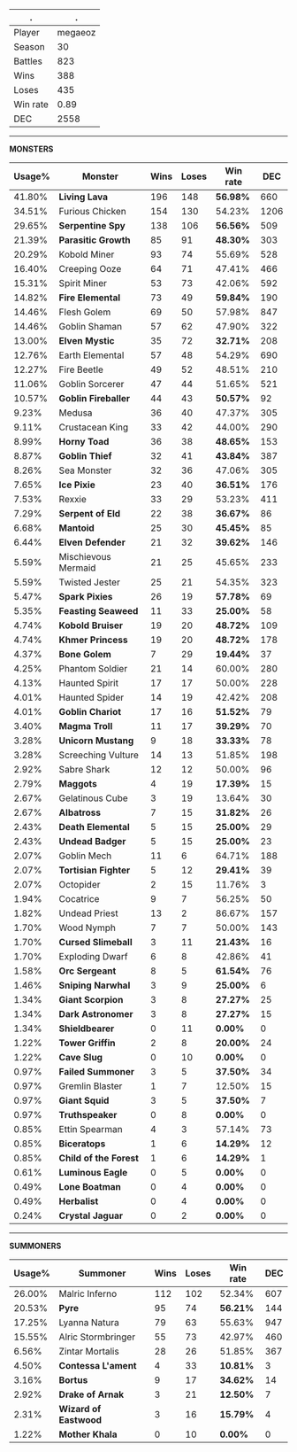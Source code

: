 .|.
|-|-
Player|megaeoz
Season|30
Battles|823
Wins|388
Loses|435
Win rate|0.89
DEC|2558

---
**MONSTERS**

Usage%|Monster|Wins|Loses|Win rate|DEC|
-|-|-|-|-|-|
41.80%|**Living Lava**|196|148|**56.98%**|660|
34.51%|Furious Chicken|154|130|54.23%|1206|
29.65%|**Serpentine Spy**|138|106|**56.56%**|509|
21.39%|**Parasitic Growth**|85|91|**48.30%**|303|
20.29%|Kobold Miner|93|74|55.69%|528|
16.40%|Creeping Ooze|64|71|47.41%|466|
15.31%|Spirit Miner|53|73|42.06%|592|
14.82%|**Fire Elemental**|73|49|**59.84%**|190|
14.46%|Flesh Golem|69|50|57.98%|847|
14.46%|Goblin Shaman|57|62|47.90%|322|
13.00%|**Elven Mystic**|35|72|**32.71%**|208|
12.76%|Earth Elemental|57|48|54.29%|690|
12.27%|Fire Beetle|49|52|48.51%|210|
11.06%|Goblin Sorcerer|47|44|51.65%|521|
10.57%|**Goblin Fireballer**|44|43|**50.57%**|92|
9.23%|Medusa|36|40|47.37%|305|
9.11%|Crustacean King|33|42|44.00%|290|
8.99%|**Horny Toad**|36|38|**48.65%**|153|
8.87%|**Goblin Thief**|32|41|**43.84%**|387|
8.26%|Sea Monster|32|36|47.06%|305|
7.65%|**Ice Pixie**|23|40|**36.51%**|176|
7.53%|Rexxie|33|29|53.23%|411|
7.29%|**Serpent of Eld**|22|38|**36.67%**|86|
6.68%|**Mantoid**|25|30|**45.45%**|85|
6.44%|**Elven Defender**|21|32|**39.62%**|146|
5.59%|Mischievous Mermaid|21|25|45.65%|233|
5.59%|Twisted Jester|25|21|54.35%|323|
5.47%|**Spark Pixies**|26|19|**57.78%**|69|
5.35%|**Feasting Seaweed**|11|33|**25.00%**|58|
4.74%|**Kobold Bruiser**|19|20|**48.72%**|109|
4.74%|**Khmer Princess**|19|20|**48.72%**|178|
4.37%|**Bone Golem**|7|29|**19.44%**|37|
4.25%|Phantom Soldier|21|14|60.00%|280|
4.13%|Haunted Spirit|17|17|50.00%|228|
4.01%|Haunted Spider|14|19|42.42%|208|
4.01%|**Goblin Chariot**|17|16|**51.52%**|79|
3.40%|**Magma Troll**|11|17|**39.29%**|70|
3.28%|**Unicorn Mustang**|9|18|**33.33%**|78|
3.28%|Screeching Vulture|14|13|51.85%|198|
2.92%|Sabre Shark|12|12|50.00%|96|
2.79%|**Maggots**|4|19|**17.39%**|15|
2.67%|Gelatinous Cube|3|19|13.64%|30|
2.67%|**Albatross**|7|15|**31.82%**|26|
2.43%|**Death Elemental**|5|15|**25.00%**|29|
2.43%|**Undead Badger**|5|15|**25.00%**|23|
2.07%|Goblin Mech|11|6|64.71%|188|
2.07%|**Tortisian Fighter**|5|12|**29.41%**|39|
2.07%|Octopider|2|15|11.76%|3|
1.94%|Cocatrice|9|7|56.25%|50|
1.82%|Undead Priest|13|2|86.67%|157|
1.70%|Wood Nymph|7|7|50.00%|143|
1.70%|**Cursed Slimeball**|3|11|**21.43%**|16|
1.70%|Exploding Dwarf|6|8|42.86%|41|
1.58%|**Orc Sergeant**|8|5|**61.54%**|76|
1.46%|**Sniping Narwhal**|3|9|**25.00%**|6|
1.34%|**Giant Scorpion**|3|8|**27.27%**|25|
1.34%|**Dark Astronomer**|3|8|**27.27%**|15|
1.34%|**Shieldbearer**|0|11|**0.00%**|0|
1.22%|**Tower Griffin**|2|8|**20.00%**|24|
1.22%|**Cave Slug**|0|10|**0.00%**|0|
0.97%|**Failed Summoner**|3|5|**37.50%**|34|
0.97%|Gremlin Blaster|1|7|12.50%|15|
0.97%|**Giant Squid**|3|5|**37.50%**|7|
0.97%|**Truthspeaker**|0|8|**0.00%**|0|
0.85%|Ettin Spearman|4|3|57.14%|73|
0.85%|**Biceratops**|1|6|**14.29%**|12|
0.85%|**Child of the Forest**|1|6|**14.29%**|1|
0.61%|**Luminous Eagle**|0|5|**0.00%**|0|
0.49%|**Lone Boatman**|0|4|**0.00%**|0|
0.49%|**Herbalist**|0|4|**0.00%**|0|
0.24%|**Crystal Jaguar**|0|2|**0.00%**|0|

---
**SUMMONERS**

Usage%|Summoner|Wins|Loses|Win rate|DEC|
-|-|-|-|-|-|
26.00%|Malric Inferno|112|102|52.34%|607|
20.53%|**Pyre**|95|74|**56.21%**|144|
17.25%|Lyanna Natura|79|63|55.63%|947|
15.55%|Alric Stormbringer|55|73|42.97%|460|
6.56%|Zintar Mortalis|28|26|51.85%|367|
4.50%|**Contessa L'ament**|4|33|**10.81%**|3|
3.16%|**Bortus**|9|17|**34.62%**|14|
2.92%|**Drake of Arnak**|3|21|**12.50%**|7|
2.31%|**Wizard of Eastwood**|3|16|**15.79%**|4|
1.22%|**Mother Khala**|0|10|**0.00%**|0|
